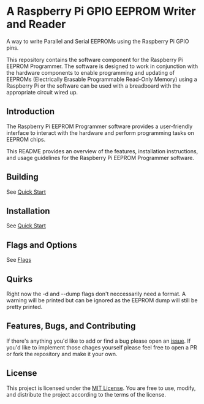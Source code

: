 # __A Raspberry Pi GPIO EEPROM Writer and Reader__ 

A way to write Parallel and Serial EEPROMs using the Raspberry Pi GPIO pins.

This repository contains the software component for the Raspberry Pi EEPROM Programmer. The software is designed to work in conjunction with the hardware components to enable programming and updating of EEPROMs (Electrically Erasable Programmable Read-Only Memory) using a Raspberry Pi or the software can be used with a breadboard with the appropriate circuit wired up.

## __Introduction__

The Raspberry Pi EEPROM Programmer software provides a user-friendly interface to interact with the hardware and perform programming tasks on EEPROM chips.

This README provides an overview of the features, installation instructions, and usage guidelines for the Raspberry Pi EEPROM Programmer software.

## __Building__
See [Quick Start](../README.md#quick-start)

## __Installation__
See [Quick Start](../README.md#quick-start)

## __Flags and Options__
See [Flags](../README.md#command-line-options)

## __Quirks__
Right now the -d and --dump flags don't neccessarily need a format. A warning will be printed but can be ignored as the EEPROM dump will still be pretty printed. 

## __Features, Bugs, and Contributing__
If there's anything you'd like to add or find a bug please open an [issue](https://github.com/andrewteall/pi-eeprom-programmer/issues). If you'd like to implement those chages yourself please feel free to open a PR or fork the repository and make it your own.


## __License__
This project is licensed under the [MIT License](../LICENSE). You are free to use, modify, and distribute the project according to the terms of the license.